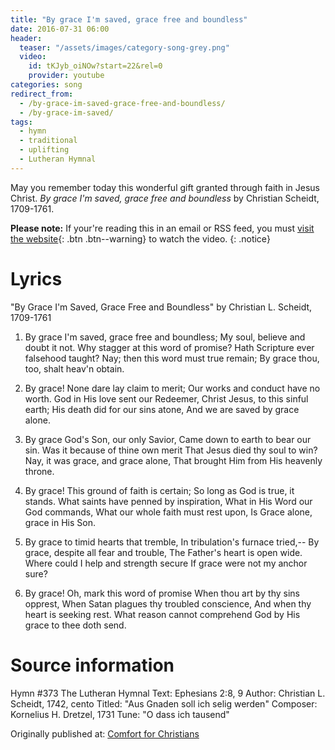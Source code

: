 ```yaml
---
title: "By grace I'm saved, grace free and boundless"
date: 2016-07-31 06:00
header:
  teaser: "/assets/images/category-song-grey.png"
  video:
    id: tKJyb_oiNOw?start=22&rel=0
    provider: youtube
categories: song
redirect_from:
  - /by-grace-im-saved-grace-free-and-boundless/
  - /by-grace-im-saved/
tags:
  - hymn
  - traditional
  - uplifting
  - Lutheran Hymnal
---
```

May you remember today this wonderful gift granted through faith in Jesus Christ.  *By grace I'm saved, grace free and boundless* by Christian Scheidt, 1709-1761.

**Please note:** If your're reading this in an email or RSS feed, you must [visit the website](/songs/by-grace-im-saved-grace-free-and-boundless/){: .btn .btn--warning} to watch the video.
{: .notice}

# Lyrics 

"By Grace I'm Saved, Grace Free and Boundless"
by Christian L. Scheidt, 1709-1761

1. By grace I'm saved, grace free and boundless;
My soul, believe and doubt it not.
Why stagger at this word of promise?
Hath Scripture ever falsehood taught?
Nay; then this word must true remain;
By grace thou, too, shalt heav'n obtain.

2. By grace! None dare lay claim to merit;
Our works and conduct have no worth.
God in His love sent our Redeemer,
Christ Jesus, to this sinful earth;
His death did for our sins atone,
And we are saved by grace alone.

4. By grace God's Son, our only Savior,
Came down to earth to bear our sin.
Was it because of thine own merit
That Jesus died thy soul to win?
Nay, it was grace, and grace alone,
That brought Him from His heavenly throne.

5. By grace! This ground of faith is certain;
So long as God is true, it stands.
What saints have penned by inspiration,
What in His Word our God commands,
What our whole faith must rest upon,
Is Grace alone, grace in His Son.

6. By grace to timid hearts that tremble,
In tribulation's furnace tried,--
By grace, despite all fear and trouble,
The Father's heart is open wide.
Where could I help and strength secure
If grace were not my anchor sure?

3. By grace! Oh, mark this word of promise
When thou art by thy sins opprest,
When Satan plagues thy troubled conscience,
And when thy heart is seeking rest.
What reason cannot comprehend
God by His grace to thee doth send.

# Source information

Hymn #373
The Lutheran Hymnal
Text: Ephesians 2:8, 9
Author: Christian L. Scheidt, 1742, cento
Titled: "Aus Gnaden soll ich selig werden"
Composer: Kornelius H. Dretzel, 1731
Tune: "O dass ich tausend"


<div>Originally published at: <a href='http://www.alecsatin.com/'>Comfort for Christians</a></div>
